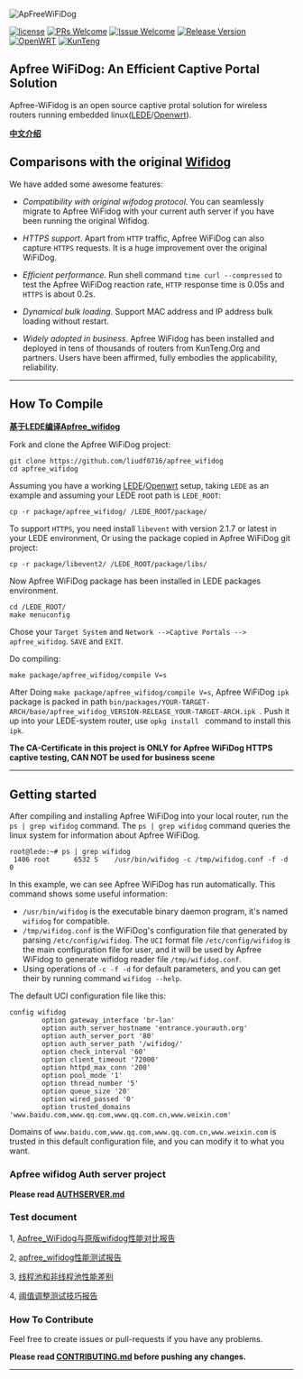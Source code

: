 ![ApFreeWiFiDog](https://github.com/liudf0716/apfree_wifidog/blob/master/logo.png)


[![license][1]][2]
[![PRs Welcome][3]][4]
[![Issue Welcome][5]][6]
[![Release Version][7]][8]
[![OpenWRT][11]][12]
[![KunTeng][13]][14]


[1]: https://img.shields.io/badge/license-GPLV3-brightgreen.svg?style=plastic
[2]: https://github.com/liudf0716/apfree_wifidog/blob/master/COPYING
[3]: https://img.shields.io/badge/PRs-welcome-brightgreen.svg?style=plastic
[4]: https://github.com/liudf0716/apfree_wifidog/pulls
[5]: https://img.shields.io/badge/Issues-welcome-brightgreen.svg?style=plastic
[6]: https://github.com/liudf0716/apfree_wifidog/issues/new
[7]: https://img.shields.io/badge/release-2.05.1326-red.svg?style=plastic
[8]: https://github.com/liudf0716/apfree_wifidog/releases
[11]: https://img.shields.io/badge/Platform-%20OpenWRT%7C%20LEDE%20-brightgreen.svg?style=plastic
[12]: https://github.com/KunTengRom/LEDE
[13]: https://img.shields.io/badge/KunTeng-Inside-blue.svg?style=plastic
[14]: http://rom.kunteng.org


## Apfree WiFiDog: An Efficient Captive Portal Solution

Apfree-WiFidog is an open source captive protal solution for wireless routers running embedded linux([LEDE](https://github.com/lede-project/source)/[Openwrt](https://github.com/openwrt/openwrt)). 


**[中文介绍](https://github.com/liudf0716/apfree_wifidog/blob/master/README_ZH.md)**

## Comparisons with the original [Wifidog](https://github.com/wifidog/wifidog-gateway)

We have added some awesome features: 

* *Compatibility with original wifodog protocol*. You can seamlessly migrate to Apfree WiFidog with your current auth server if you have been running the original Wifidog.

* *HTTPS support*. Apart from `HTTP` traffic, Apfree WiFiDog can also capture `HTTPS` requests. It is a huge improvement over the original WiFiDog.

* *Efficient performance*. Run shell command `time curl --compressed` to test the Apfree WiFiDog reaction rate, `HTTP` response time is 0.05s and `HTTPS` is about 0.2s.

* *Dynamical bulk loading*. Support MAC address and IP address bulk loading without restart.

* *Widely adopted in business*. Apfree WiFidog has been installed and deployed in tens of thousands of routers from KunTeng.Org and partners. Users have been affirmed, fully embodies the applicability, reliability.


----

## How To Compile

**[基于LEDE编译Apfree_wifidog](https://github.com/liudf0716/apfree_wifidog/wiki/%E5%9F%BA%E4%BA%8ELEDE%E7%BC%96%E8%AF%91Apfree_wifidog)**

Fork and clone the Apfree WiFiDog project:

    git clone https://github.com/liudf0716/apfree_wifidog
    cd apfree_wifidog

Assuming you have a working [LEDE](https://github.com/lede-project/source)/[Openwrt](https://github.com/openwrt/openwrt) setup, taking `LEDE` as an example and assuming your LEDE root path is `LEDE_ROOT`:

	cp -r package/apfree_wifidog/ /LEDE_ROOT/package/

To support `HTTPS`, you need install `libevent` with version 2.1.7 or latest in your LEDE environment, Or using the package copied in Apfree WiFiDog git project:

    cp -r package/libevent2/ /LEDE_ROOT/package/libs/

Now Apfree WiFiDog package has been installed in LEDE packages environment.

    cd /LEDE_ROOT/
	make menuconfig

Chose your `Target System` and `Network -->Captive Portals --> apfree_wifidog`. `SAVE` and `EXIT`.

Do compiling:

```
make package/apfree_wifidog/compile V=s
```

After Doing `make package/apfree_wifidog/compile V=s`, Apfree WiFiDog `ipk` package is packed in path `bin/packages/YOUR-TARGET-ARCH/base/apfree_wifidog_VERSION-RELEASE_YOUR-TARGET-ARCH.ipk `. Push it up into your LEDE-system router, use `opkg install ` command to install this `ipk`.


**The CA-Certificate in this project is ONLY for Apfree WiFiDog HTTPS captive testing, CAN NOT be used for business scene**


--------

## Getting started

After compiling and installing Apfree WiFiDog into your local router, run the `ps | grep wifidog` command. The `ps | grep wifidog` command queries the linux system for information about Apfree WiFiDog.

```
root@lede:~# ps | grep wifidog
 1406 root      6532 S    /usr/bin/wifidog -c /tmp/wifidog.conf -f -d 0
```

In this example, we can see Apfree WiFiDog has run automatically. This command shows some useful information:

* `/usr/bin/wifidog` is the executable binary daemon program, it's named `wifidog` for compatible.
* `/tmp/wifidog.conf` is the WiFiDog's configuration file that generated by parsing `/etc/config/wifidog`. The `UCI` format file `/etc/config/wifidog` is the main configuration file for user, and it will be used by Apfree WiFidog to generate wifidog reader file `/tmp/wifidog.conf`.
* Using operations of `-c -f -d` for default parameters, and you can get their by running command `wifidog --help`.


The default UCI configuration file like this:

```
config wifidog
        option gateway_interface 'br-lan'
        option auth_server_hostname 'entrance.yourauth.org'
        option auth_server_port '80'
        option auth_server_path '/wifidog/'
        option check_interval '60'
        option client_timeout '72000'
        option httpd_max_conn '200'
        option pool_mode '1'
        option thread_number '5'
        option queue_size '20'
        option wired_passed '0'
        option trusted_domains 'www.baidu.com,www.qq.com,www.qq.com.cn,www.weixin.com'
```

Domains of `www.baidu.com,www.qq.com,www.qq.com.cn,www.weixin.com` is trusted in this default configuration file, and you can modify it to what you want.

### Apfree wifidog Auth server project

**Please read [AUTHSERVER.md](https://github.com/liudf0716/apfree_wifidog/blob/master/AUTHSERVER.md)**

### Test document

1, [Apfree_WiFidog与原版wifidog性能对比报告](https://github.com/liudf0716/apfree_wifidog/blob/master/doc/Apfree_WiFidog%E4%B8%8E%E5%8E%9F%E7%89%88wifidog%E6%80%A7%E8%83%BD%E5%AF%B9%E6%AF%94%E6%8A%A5%E5%91%8A.md)

2, [apfree_wifidog性能测试报告](https://github.com/liudf0716/apfree_wifidog/blob/master/doc/apfree%20wifidog%E7%BA%BF%E7%A8%8B%E6%B1%A0%E4%B8%8D%E5%90%8C%E9%85%8D%E7%BD%AE%E6%80%A7%E8%83%BD%E6%B5%8B%E8%AF%95%E6%8A%A5%E5%91%8A.md)

3, [线程池和非线程池性能差别](https://github.com/liudf0716/apfree_wifidog/blob/master/doc/%E7%BA%BF%E7%A8%8B%E6%B1%A0%E5%92%8C%E9%9D%9E%E7%BA%BF%E7%A8%8B%E6%B1%A0%E6%80%A7%E8%83%BD%E5%B7%AE%E5%88%AB.md)

4, [阈值调整测试技巧报告](https://github.com/liudf0716/apfree_wifidog/blob/master/doc/%E9%98%88%E5%80%BC%E8%B0%83%E6%95%B4%E6%B5%8B%E8%AF%95%E6%8A%80%E5%B7%A7%E6%8A%A5%E5%91%8A.md)

### How To Contribute

Feel free to create issues or pull-requests if you have any problems.

**Please read [CONTRIBUTING.md](https://github.com/liudf0716/apfree_wifidog/blob/master/CONTRIBUTING.md) before pushing any changes.**



---


